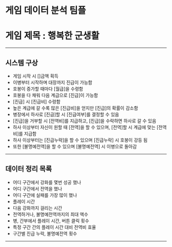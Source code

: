 # 게임 데이터 분석 팀플
# 게임 제목 : 행복한 군생활
------------
## 시스템 구상
- 게임 시작 시 []금액 획득
- 이병부터 시작하며 대장까지 진급이 가능함
- 호봉이 증가할 때마다 [월급]을 수령함
- 호봉을 다 채워 다음 계급으로 [진급]이 가능함
- [진급] 시 [진급비] 수령함
- 높은 계급에 갈 수록 많은 [진급비]을 얻지만 [진급]의 확률이 감소함
- 병장에서 하사로 [진급]할 시 [진급여부]를 결정할 수 있음
- [진급]을 거부할 시 [전역비]를 지급하고, [진급]을 수락하면 하사로 갈 수 있음
- 하사 이상부터 자신이 원할 때 [전역]을 할 수 있으며, [전역]할 시 계급에 맞는 [전역비]를 지급함
- 하사 이상부터는 [진급누락]을 할 수 있으며 [진급누락] 시 호봉이 강등 됨 
- 또한 [불명예전역]을 할 수 있으며 [불명예전역] 시 이병으로 돌아감
--------
## 데이터 정리 목록
- 어디 구간에서 강화를 몇번 성공 했나
- 어디 구간에서 전역을 했나
- 어디 구간에 실패를 가장 많이 했나
- 플레이 시간
- 다음 강화까지 걸리는 시간
- 전역하거나, 불명예전역까지의 최대 액수
- 병, 간부에서 플레이 시간, 버튼 클릭 횟수
- 특정 구간 간의 플레이 시간 대비 전역비 효율
- 구간별 진급 누락, 불명예전역 횟수
---------
